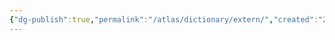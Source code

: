 ```yaml
---
{"dg-publish":true,"permalink":"/atlas/dictionary/extern/","created":"2023-01-19T14:39:59.877+01:00","updated":"2023-01-19T14:40:55.027+01:00"}
---
```


